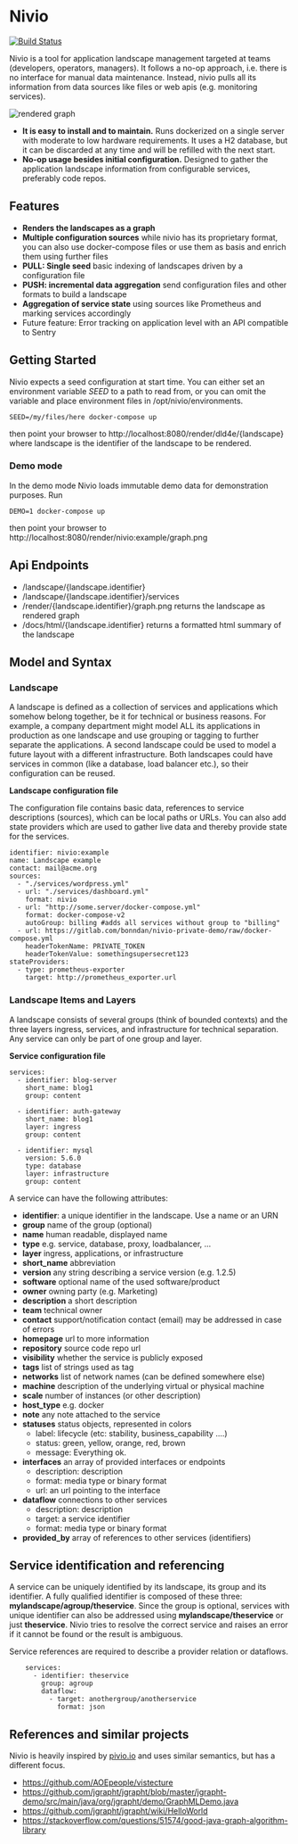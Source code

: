 # Nivio

[![Build Status](https://api.travis-ci.org/bonndan/nivio.svg?branch=master)](https://travis-ci.org/bonndan/nivio)


Nivio is a tool for application landscape management targeted at teams (developers, operators, managers). It follows a no-op 
approach, i.e. there is no interface for manual data maintenance. Instead, nivio pulls all its information from data
sources like files or web apis (e.g. monitoring services).

![rendered graph](https://raw.githubusercontent.com/bonndan/nivio/master/docs/graph.png)

* **It is easy to install and to maintain.** Runs dockerized on a single server with moderate to low
hardware requirements. It uses a H2 database, but it can be discarded at any time and will be refilled with the next start.
* **No-op usage besides initial configuration.** Designed to gather the application landscape information
from configurable services, preferably code repos.



## Features

* **Renders the landscapes as a graph**
* **Multiple configuration sources** while nivio has its proprietary format, you can also use docker-compose files or use
them as basis and enrich them using further files
* **PULL: Single seed** basic indexing of landscapes driven by a configuration file
* **PUSH: incremental data aggregation** send configuration files and other formats to build a landscape
* **Aggregation of service state** using sources like Prometheus and marking services accordingly
* Future feature: Error tracking on application level with an API compatible to Sentry

## Getting Started

Nivio expects a seed configuration at start time. You can either set an environment variable *SEED* to a path to read from,
or you can omit the variable and place environment files in /opt/nivio/environments.

    SEED=/my/files/here docker-compose up
    
then point your browser to http://localhost:8080/render/dld4e/{landscape} where landscape is the identifier of the landscape
to be rendered.
    
### Demo mode

In the demo mode Nivio loads immutable demo data for demonstration purposes. Run

    DEMO=1 docker-compose up
    
then point your browser to http://localhost:8080/render/nivio:example/graph.png
    
## Api Endpoints

* /landscape/{landscape.identifier}
* /landscape/{landscape.identifier}/services
* /render/{landscape.identifier}/graph.png returns the landscape as rendered graph
* /docs/html/{landscape.identifier} returns a formatted html summary of the landscape
 
## Model and Syntax

### Landscape
A landscape is defined as a collection of services and applications which somehow belong together, be it for technical
or business reasons. For example, a company department might model ALL its applications in production as one landscape and use grouping
or tagging to further separate the applications. A second landscape could be used to model a future layout with a different
infrastructure. Both landscapes could have services in common (like a database, load balancer etc.), so their configuration can be reused.


**Landscape configuration file**

The configuration file contains basic data, references to service descriptions (sources), which can be local paths or URLs.
You can also add state providers which are used to gather live data and thereby provide state for the services. 

    identifier: nivio:example
    name: Landscape example
    contact: mail@acme.org
    sources:
      - "./services/wordpress.yml"
      - url: "./services/dashboard.yml"
        format: nivio
      - url: "http://some.server/docker-compose.yml"
        format: docker-compose-v2
        autoGroup: billing #adds all services without group to "billing"
      - url: https://gitlab.com/bonndan/nivio-private-demo/raw/docker-compose.yml
        headerTokenName: PRIVATE_TOKEN
        headerTokenValue: somethingsupersecret123
    stateProviders:
      - type: prometheus-exporter
        target: http://prometheus_exporter.url
     
        
### Landscape Items and Layers
A landscape consists of several groups (think of bounded contexts) and the three layers ingress, services, and infrastructure 
for technical separation. Any service can only be part of one group and layer.

**Service configuration file**

    services:
      - identifier: blog-server
        short_name: blog1
        group: content
      
      - identifier: auth-gateway
        short_name: blog1
        layer: ingress
        group: content
        
      - identifier: mysql
        version: 5.6.0
        type: database
        layer: infrastructure
        group: content
        
A service can have the following attributes:

* **identifier**: a unique identifier in the landscape. Use a name or an URN
* **group** name of the group (optional)
* **name** human readable, displayed name
* **type** e.g. service, database, proxy, loadbalancer, ...
* **layer** ingress, applications, or infrastructure 
* **short_name** abbreviation
* **version** any string describing a service version (e.g. 1.2.5)
* **software** optional name of the used software/product
* **owner** owning party (e.g. Marketing)
* **description** a short description
* **team** technical owner
* **contact** support/notification contact (email) may be addressed in case of errors 
* **homepage** url to more information
* **repository** source code repo url
* **visibility** whether the service is publicly exposed
* **tags** list of strings used as tag
* **networks** list of network names (can be defined somewhere else)
* **machine** description of the underlying virtual or physical machine
* **scale** number of instances (or other description)
* **host_type** e.g. docker
* **note** any note attached to the service
* **statuses** status objects, represented in colors
  * label: lifecycle (etc: stability, business_capability ....)
  * status: green, yellow, orange, red, brown
  * message: Everything ok.
* **interfaces** an array of provided interfaces or endpoints
  * description: description
  * format: media type or binary format
  * url: an url pointing to the interface
* **dataflow** connections to other services
  * description: description
  * target: a service identifier
  * format: media type or binary format
 * **provided_by** array of references to other services (identifiers)

## Service identification and referencing

A service can be uniquely identified by its landscape, its group and its identifier. A fully qualified
identifier is composed of these three: **mylandscape/agroup/theservice**. Since the group is optional, services with unique
identifier can also be addressed using **mylandscape/theservice** or just **theservice**. Nivio tries to resolve the correct service and raises
an error if it cannot be found or the result is ambiguous.

Service references are required to describe a provider relation or dataflows.

        services:
          - identifier: theservice
            group: agroup
            dataflow:
              - target: anothergroup/anotherservice
                format: json

## References and similar projects

Nivio is heavily inspired by [pivio.io](http://pivio.io) and uses similar semantics, but has a different focus.

* https://github.com/AOEpeople/vistecture
* https://github.com/jgrapht/jgrapht/blob/master/jgrapht-demo/src/main/java/org/jgrapht/demo/GraphMLDemo.java
* https://github.com/jgrapht/jgrapht/wiki/HelloWorld
* https://stackoverflow.com/questions/51574/good-java-graph-algorithm-library
